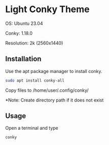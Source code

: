 # Light Conky Theme

OS: Ubuntu 23.04

Conky: 1.18.0

Resolution: 2k (2560x1440)

## Installation

Use the apt package manager to install conky.

```bash
sudo apt install conky-all
```
Copy files to /home/user/.config/conky/

*Note: Create directory path if it does not exist

## Usage
Open a terminal and type
```bash
conky

```
